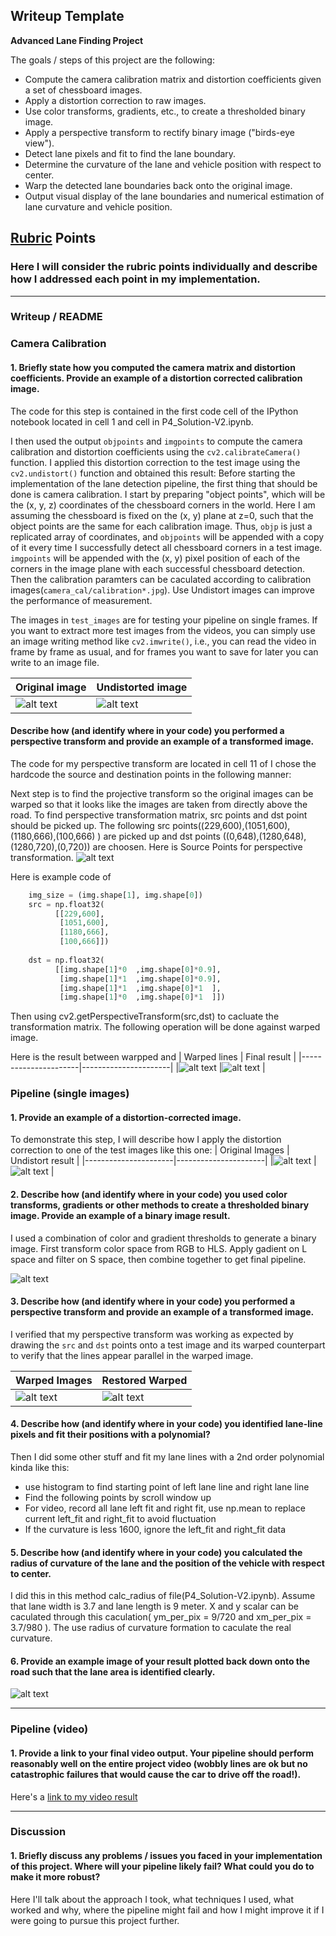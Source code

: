 ## Writeup Template

**Advanced Lane Finding Project**

The goals / steps of this project are the following:

* Compute the camera calibration matrix and distortion coefficients given a set of chessboard images.
* Apply a distortion correction to raw images.
* Use color transforms, gradients, etc., to create a thresholded binary image.
* Apply a perspective transform to rectify binary image ("birds-eye view").
* Detect lane pixels and fit to find the lane boundary.
* Determine the curvature of the lane and vehicle position with respect to center.
* Warp the detected lane boundaries back onto the original image.
* Output visual display of the lane boundaries and numerical estimation of lane curvature and vehicle position.

[//]: # (Image References)

[image1]: ./test_images/calibration1.jpg "Original image"
[image2]: ./output_images/calibration1.jpg "Undistorted image"
[image3]: ./output_images/point_location.png "Source Point for perspetive transformation"

[image4]: ./test_images/straight_lines1.jp "Original image"
[image5]: ./output_images/pt_straight_lines1.jpg "Warped image"
[image6]: ./output_images/pt_straight_lines1.jpg "Restore Image from Warped Images"

[image7]: ./test_images/straight_lines1.jpg "Original Strianght line Image"
[image8]: ./output_images/st_line_undistort.jpg "Undistorted Strianght line Image"

[image9]: ./output_images/st_line_filter.jpg "Straight line Image Filter"
[image10]: ./output_images/st_line_filter_rst.jpg "Straight line Image Filter restore"
[image11]: ./output_images/lane_straight_lines1.jpg "Straight line detection"


## [Rubric](https://review.udacity.com/#!/rubrics/571/view) Points

### Here I will consider the rubric points individually and describe how I addressed each point in my implementation.  

---

### Writeup / README


### Camera Calibration


#### 1. Briefly state how you computed the camera matrix and distortion coefficients. Provide an example of a distortion corrected calibration image.

The code for this step is contained in the first code cell of the IPython notebook located in cell 1 and cell in P4_Solution-V2.ipynb.  

I then used the output `objpoints` and `imgpoints` to compute the camera calibration and distortion coefficients using the `cv2.calibrateCamera()` function.  I applied this distortion correction to the test image using the `cv2.undistort()` function and obtained this result: 
Before starting the implementation of the lane detection pipeline, the first thing that should be done is camera calibration.
I start by preparing "object points", which will be the (x, y, z) coordinates of the chessboard corners in the world. Here I am assuming the chessboard is fixed on the (x, y) plane at z=0, such that the object points are the same for each calibration image.  Thus, `objp` is just a replicated array of coordinates, and `objpoints` will be appended with a copy of it every time I successfully detect all chessboard corners in a test image.  `imgpoints` will be appended with the (x, y) pixel position of each of the corners in the image plane with each successful chessboard detection.  Then the calibration paramters can be caculated according to  calibration images(`camera_cal/calibration*.jpg`). Use Undistort images can improve the performance of measurement.

The images in `test_images` are for testing your pipeline on single frames.  If you want to extract more test images from the videos, you can simply use an image writing method like `cv2.imwrite()`, i.e., you can read the video in frame by frame as usual, and for frames you want to save for later you can write to an image file.  


| Original image      | Undistorted image  |
|-------------------- |--------------------|
|![alt text][image1]  |![alt text][image2] |


#### Describe how (and identify where in your code) you performed a perspective transform and provide an example of a transformed image.

The code for my perspective transform are located in cell 11 of   I chose the hardcode the source and destination points in the following manner:

Next step is to find the projective transform so the original images can be warped so that it looks like the images are taken from directly above the road. To find perspective transformation matrix, src points and dst point should be picked up. The following src points((229,600),(1051,600),(1180,666),(100,666) ) are picked up and dst points ((0,648),(1280,648),(1280,720),(0,720)) are choosen. 
Here is Source Points for perspective transformation.
![alt text][image3] 

Here is example code of 
```python
    img_size = (img.shape[1], img.shape[0])
    src = np.float32(
          [[229,600],
           [1051,600],
           [1180,666],
           [100,666]])
    
    dst = np.float32(
          [[img.shape[1]*0  ,img.shape[0]*0.9],
           [img.shape[1]*1  ,img.shape[0]*0.9],
           [img.shape[1]*1  ,img.shape[0]*1  ],
           [img.shape[1]*0  ,img.shape[0]*1  ]])
```
Then using cv2.getPerspectiveTransform(src,dst) to cacluate the transformation matrix.
The following operation will be done against warped image.

Here is the result between warpped and 
| Warped lines         |     Final result    |
|----------------------|----------------------|
|![alt text][image4]  |![alt text][image5]  |


### Pipeline (single images)

#### 1. Provide an example of a distortion-corrected image.

To demonstrate this step, I will describe how I apply the distortion correction to one of the test images like this one:
|  Original Images     |  Undistort result    |
|----------------------|----------------------|
|![alt text][image7]  |![alt text][image7]    |

#### 2. Describe how (and identify where in your code) you used color transforms, gradients or other methods to create a thresholded binary image.  Provide an example of a binary image result.

I used a combination of color and gradient thresholds to generate a binary image. First transform color space from RGB to HLS.  Apply gadient on L space and filter on S space, then combine together to get final pipeline.

![alt text][image9]

#### 3. Describe how (and identify where in your code) you performed a perspective transform and provide an example of a transformed image.

I verified that my perspective transform was working as expected by drawing the `src` and `dst` points onto a test image and its warped counterpart to verify that the lines appear parallel in the warped image.

|  Warped Images       |  Restored Warped     |
|----------------------|----------------------|
|![alt text][image9]  |![alt text][image10]   |

#### 4. Describe how (and identify where in your code) you identified lane-line pixels and fit their positions with a polynomial?

Then I did some other stuff and fit my lane lines with a 2nd order polynomial kinda like this:
* use histogram to find starting point of left lane line and right lane line
* Find the following points by scroll window up
* For video, record all lane left fit and right fit, use np.mean to replace current left_fit and right_fit to avoid fluctuation 
* If the curvature is less 1600, ignore the left_fit and right_fit data


#### 5. Describe how (and identify where in your code) you calculated the radius of curvature of the lane and the position of the vehicle with respect to center.

I did this in this method calc_radius of file(P4_Solution-V2.ipynb).
Assume that lane width is 3.7 and lane length is 9 meter. X and y scalar can be caculated through this caculation( ym_per_pix = 9/720  and  xm_per_pix = 3.7/980 ). The use radius of curvature formation to caculate the real curvature.

#### 6. Provide an example image of your result plotted back down onto the road such that the lane area is identified clearly.


![alt text][image11]

---

### Pipeline (video)

#### 1. Provide a link to your final video output.  Your pipeline should perform reasonably well on the entire project video (wobbly lines are ok but no catastrophic failures that would cause the car to drive off the road!).

Here's a [link to my video result](./processed_video_project.mp4)

---

### Discussion

#### 1. Briefly discuss any problems / issues you faced in your implementation of this project.  Where will your pipeline likely fail?  What could you do to make it more robust?

Here I'll talk about the approach I took, what techniques I used, what worked and why, where the pipeline might fail and how I might improve it if I were going to pursue this project further.  
